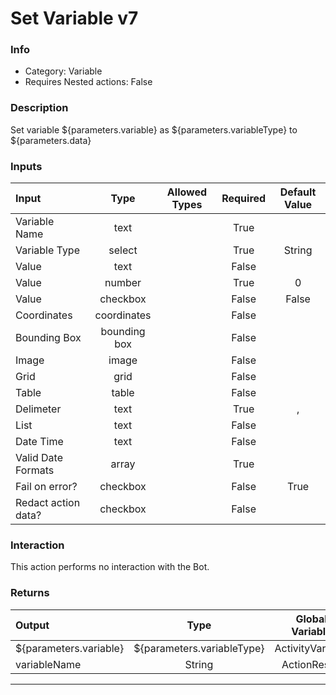 # Set Variable v7

### Info

- Category: Variable
- Requires Nested actions: False


### Description
Set variable ${parameters.variable} as ${parameters.variableType} to ${parameters.data}


### Inputs

| Input | Type | Allowed Types | Required |  Default Value |
| :--- | :---: | :---: | :---: | :---: |
| Variable Name | text |  | True |  |
| Variable Type | select |  | True | String |
| Value | text |  | False |  |
| Value | number |  | True | 0 |
| Value | checkbox |  | False | False |
| Coordinates | coordinates |  | False |  |
| Bounding Box | bounding box |  | False |  |
| Image | image |  | False |  |
| Grid | grid |  | False |  |
| Table | table |  | False |  |
| Delimeter | text |  | True | , |
| List | text |  | False |  |
| Date Time | text |  | False |  |
| Valid Date Formats | array |  | True |  |
| Fail on error? | checkbox |  | False | True |
| Redact action data? | checkbox |  | False |  |


### Interaction
This action performs no interaction with the Bot.

### Returns

| Output | Type | Global Variable |
| :--- | :---: | :---: |
| ${parameters.variable} | ${parameters.variableType} | ActivityVariable |
| variableName | String | ActionResult |

---